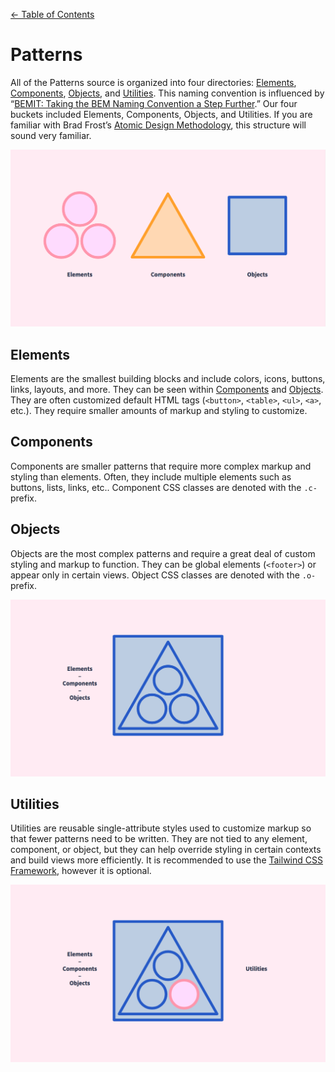 [← Table of Contents](../docs.md#table-of-contents)

# Patterns

All of the Patterns source is organized into four directories: [Elements](#elements), [Components](#components), [Objects](#objects), and [Utilities](#utilities). This naming convention is influenced by “[BEMIT: Taking the BEM Naming Convention a Step Further](https://csswizardry.com/2015/08/bemit-taking-the-bem-naming-convention-a-step-further/).” Our four buckets included Elements, Components, Objects, and Utilities. If you are familiar with Brad Frost’s [Atomic Design Methodology](http://atomicdesign.bradfrost.com/chapter-2/), this structure will sound very familiar.

![Elements, Components, Objects](./images/naming-01.png)

## Elements

Elements are the smallest building blocks and include colors, icons, buttons, links, layouts, and more. They can be seen within [Components](#components) and [Objects](#objects). They are often customized default HTML tags (`<button>`,  `<table>`, `<ul>`, `<a>`, etc.). They require smaller amounts of markup and styling to customize.

## Components

Components are smaller patterns that require more complex markup and styling than elements. Often, they include multiple elements such as buttons, lists, links, etc.. Component CSS classes are denoted with the `.c-` prefix.

## Objects

Objects are the most complex patterns and require a great deal of custom styling and markup to function. They can be global elements (`<footer>`) or appear only in certain views. Object CSS classes are denoted with the `.o-` prefix.

![Elements and Components within Objects](./images/naming-02.png)

## Utilities

Utilities are reusable single-attribute styles used to customize markup so that fewer patterns need to be written. They are not tied to any element, component, or object, but they can help override styling in certain contexts and build views more efficiently. It is recommended to use the [Tailwind CSS Framework](https://tailwindcss.com/), however it is optional.

![Utilities](./images/naming-03.png)

